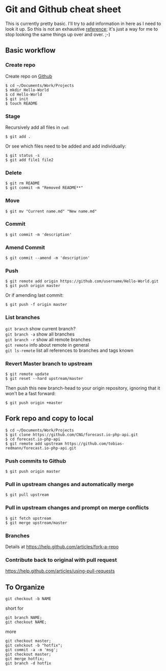 # Git and Github cheat sheet

This is currently pretty basic. I'll try to add information in here as I need to look it up. So this is not an exhaustive [reference](http://gitref.org/basic/); it's just a way for me to stop looking the same things up over and over. ;-)

## Basic workflow

### Create repo

Create repo on [Github](https://github.com/repositories/new)

    $ cd ~/Documents/Work/Projects
    $ mkdir Hello-World
    $ cd Hello-World
    $ git init
    $ touch README

### Stage

Recursively add all files in `cwd`:

    $ git add .

Or see which files need to be added and add individually:

    $ git status -s
    $ git add file1 file2

### Delete

    $ git rm README
    $ git commit -m "Removed README**"

### Move

    $ git mv "Current name.md" "New name.md"

### Commit
    
    $ git commit -m 'description'
    
### Amend Commit

    $ git commit --amend -m 'description'
    
### Push

    $ git remote add origin https://github.com/username/Hello-World.git
    $ git push origin master

Or if amending last commit:

    $ git push -f origin master 

### List branches

`git branch` show current branch?  
`git branch -a` show all branches  
`git branch -r` show all remote branches  
`git remote` info about remote in general  
`git ls-remote` list all references to branches and tags known  

### Revert Master branch to upstream

    $ git remote update
    $ git reset --hard upstream/master

Then push this new branch-head to your origin repository, ignoring that it won't be a fast forward:

    $ git push origin +master


    
## Fork repo and copy to local

    $ cd ~/Documents/Work/Projects
    $ git clone https://github.com/CNG/forecast.io-php-api.git
    $ cd forecast.io-php-api
    $ git remote add upstream https://github.com/tobias-redmann/forecast.io-php-api.git

### Push commits to Github

    $ git push origin master
    
### Pull in upstream changes and automatically merge

    $ git pull upstream

### Pull in upstream changes and prompt on merge conflicts

    $ git fetch upstream
    $ git merge upstream/master
    
### Branches

Details at <https://help.github.com/articles/fork-a-repo>
    
### Contribute back to original with pull request

<https://help.github.com/articles/using-pull-requests>


## To Organize

    git checkout -b NAME

short for

    git branch NAME;
    git checkout NAME;

more

    git checkout master; 
    git cehckout -b "hotfix"; 
    git commit -a -m 'msg'; 
    git checkout master; 
    git merge hotfix; 
    git branch -d hotfix

